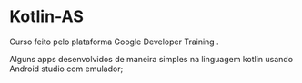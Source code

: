 # Kotlin-AS 
Curso feito pelo plataforma Google Developer Training
.

Alguns apps desenvolvidos de maneira simples na linguagem kotlin usando Android studio com emulador;
